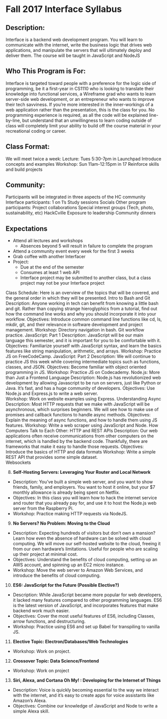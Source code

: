 # Fall 2017 Interface Syllabus
 
## Description:
Interface is a backend web development program. You will learn to communicate with the internet, write the business logic that drives web applications, and manipulate the servers that will ultimately deploy and deliver them. The course will be taught in JavaScript and NodeJS
 
## Who This Program is For:
Interface is targeted toward people with a preference for the logic side of programming, be it a first-year in CS1110 who is looking to translate their knowledge into functional services, a Wireframe grad who wants to learn server-side web development, or an entrepreneur who wants to improve their tech savviness. If you’re more interested in the inner-workings of a web application rather than the presentation, this is the class for you. 
No programming experience is required, as all the code will be explained line-by-line, but understand that an unwillingness to learn coding outside of class will completely limit your ability to build off the course material in your recreational coding or career. 
 
## Class Format:
We will meet twice a week:
Lecture: Tues 5:30-7pm in Launchpad 
Introduce concepts and examples
Workshop: Sun 11am-12:15pm in 17
Reinforce skills and build projects
 
## Community:
Participants will be integrated in three aspects of the HC community
Interface participants: 
1 on 1’s
Study sessions
Socials
Other program participants: 
Project collaborations
Special interest groups (Tech, photo, sustainability, etc)
HackCville
Exposure to leadership
Community dinners
 
## Expectations
* Attend all lectures and workshops
  * Absences beyond 5 will result in failure to complete the program
* Attend a community event every week for the first 3 weeks
* Grab coffee with another Interfacer
* Project:
  * Due at the end of the semester
  * Consumes at least 1 web API
  * Interface project may be submitted to another class, but a class project may not be your Interface project
 
Class Schedule:
Here is an overview of the topics that will be covered, and the general order in which they will be presented. 
Intro to Bash and Git
Description: Anyone working in tech can benefit from knowing a little bash and git. Rather than copying strange hieroglyphics from a tutorial, find out how the command line works and why you should incorporate it into your workflow. 
Objectives: Introduce common command line functions like cd, ls, mkdir, git, and their relevance in software development and project management. 
Workshop: Directory navigation in bash. Git workflow practice. 
JavaScript: Part 1
Description: JavaScript will be our main language this semester, and it is important for you to be comfortable with it. 
Objectives: Familiarize yourself with JavaScript syntax, and learn the basics features like string manipulation, arithmetic, and arrays. 
Workshop: Practice JS on FreeCodeCamp.
JavaScript: Part 2
Description: We will continue to practice JS this week while covering intermediate topics such as functions, classes, and JSON. 
Objectives: Become familiar with object oriented programming in JS. 
Workshop: Practice JS on Codecademy.
Node.js: More than Just a Frontend Language
Description: Node.js has revolutionized web development by allowing Javascript to be run on servers, just like Python or Java. It’s fast, and has a huge community of developers. 
Objectives: Use Node.js and Express.js to write a web server.  
Workshop: Work on website examples using Express. 
Understanding Async
Description: Most HTTP requests that we make with JavaScript will be asynchronous, which surprises beginners. We will see how to make use of promises and callback functions to handle async methods. 
Objectives: Explain the meaning of async functions, and how to handle them using JS features. 
Workshop: Write a web scraper using JavaScript and Node. 
How Computers Talk to Each Other: HTTP and REST APIs
Description: Our web applications often receive communications from other computers on the internet, which is handled by the backend code. Thankfully, there are frameworks that make it easy to handle those requests.
Objectives: Introduce the basics of HTTP and data formats
Workshop: Write a simple REST API that provides some simple dataset.  
Websockets

8. **Self-Hosting Servers: Leveraging Your Router and Local Network**
  * Description: You’ve built a simple web server, and you want to show friends, family, and employers. You want to host it online, but your $7 monthly allowance is already being spent on Netflix. 
  * Objectives: In this class you will learn how to hack the internet service and router that you already pay for, and use it to host the Node.js web server from the Raspberry Pi. 
  * Workshop: Practice making HTTP requests via NodeJS. 
9. **No Servers? No Problem: Moving to the Cloud**
  * Description: Expecting hundreds of visitors but don’t own a mansion? Learn how even the absence of hardware can be solved with cloud computing. We will move our self-hosted website to the cloud, freeing it from our own hardware’s limitations. Useful for people who are scaling up their project at minimal cost. 
  * Objectives: Understand the benefits of cloud computing, setting up an AWS account, and spinning up an EC2 micro instance. 
  * Workshop: Move the web server to Amazon Web Services, and introduce the benefits of cloud computing. 
10. **ES6: JavaScript for the Future (Possible Elective?)**
  * Description: While JavaScript became more popular for web developers, it lacked many features compared to other programming languages. ES6 is the latest version of JavaScript, and incorporates features that make backend work much easier.  
  * Objectives: Cover the most useful features of ES6, including Classes, arrow functions, and destructuring. 
  * Workshop: Practice using ES6 and set up Babel for transpiling to vanilla JS. 
11. **Elective Topic: Electron/Databases/Web Technologies**
  * Workshop: Work on project.
12. **Crossover Topic: Data Science/Frontend**
  * Workshop: Work on project
13. **Siri, Alexa, and Cortana Oh My! : Developing for the Internet of Things** 
  * Description: Voice is quickly becoming essential to the way we interact with the internet, and it’s easy to create apps for voice assistants like Amazon’s Alexa. 
  * Objectives: Combine our knowledge of JavaScript and Node to write a simple Alexa skill. 
 
 
 
 
 
